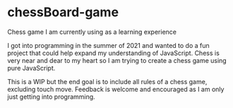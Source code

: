 # chessBoard-game
Chess game I am currently using as a learning experience

I got into programming in the summer of 2021 and wanted to do a fun project that could help expand my understanding of JavaScript.  Chess is very near and dear to my
heart so I am trying to create a chess game using pure JavaScript.  

This is a WIP but the end goal is to include all rules of a chess game, excluding touch move.  Feedback is welcome and encouraged as I am only just getting into 
programming.
